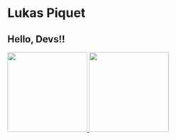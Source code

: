 # Lukas Piquet
## Hello, Devs!!

<div>
<a href="https://github.com/seu-usuário-aqui">
<img height="180em" src="https://github-readme-stats.vercel.app/api/top-langs/?LukProg&layout=compact&langs_count=7&theme=dracula"/>
<img height="180em" src="https://github-readme-stats.vercel.app/api?username=LukProg&show_icons=true&theme=dracula&include_all_commits=true&count_private=true"/>
</div>
